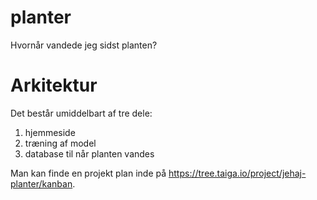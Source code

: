 # planter
Hvornår vandede jeg sidst planten?

# Arkitektur
Det består umiddelbart af tre dele:
1. hjemmeside
2. træning af model
3. database til når planten vandes

Man kan finde en projekt plan inde på https://tree.taiga.io/project/jehaj-planter/kanban.
